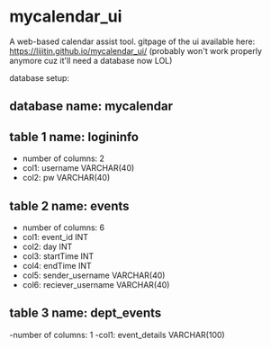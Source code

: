 # mycalendar_ui
A web-based calendar assist tool.
gitpage of the ui available here: https://lijitin.github.io/mycalendar_ui/
(probably won't work properly anymore cuz it'll need a database now LOL)

database setup:

## database name: mycalendar
## table 1 name: logininfo
- number of columns: 2
- col1: username VARCHAR(40)
- col2: pw VARCHAR(40)
## table 2 name: events
- number of columns: 6
- col1: event_id INT
- col2: day INT
- col3: startTime INT
- col4: endTime INT
- col5: sender_username VARCHAR(40)
- col6: reciever_username VARCHAR(40)
## table 3 name: dept_events
-number of columns: 1
-col1: event_details VARCHAR(100)
